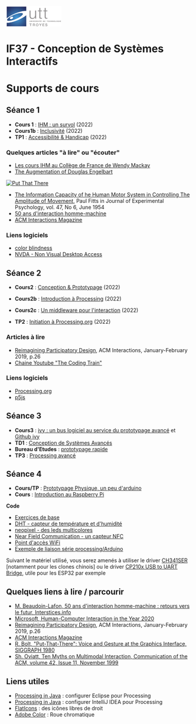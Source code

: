 <img src="https://github.com/truillet/international/blob/master/utt/code/utt.png" width=150>
<h1>IF37 - Conception de Systèmes Interactifs</h1>

# Supports de cours

## Séance 1
* **Cours 1** : [IHM : un survol](https://github.com/truillet/international/blob/master/utt/supports/survol_ihm_3_92.pdf) (2022)
* **Cours1b** : [Inclusivité](https://github.com/truillet/international/blob/master/utt/supports/Handicap.pdf) (2022)
* **TP1** : [Accessibilité & Handicap](https://github.com/truillet/international/blob/master/utt/supports/TP1_Accessibilite_et_Handicap.pdf) (2022)

### Quelques articles "à lire" ou "écouter"
* [Les cours IHM au Collège de France de Wendy Mackay](https://www.college-de-france.fr/site/wendy-mackay/_agenda.htm)
* [The Augmentation of Douglas Engelbart](https://www.youtube.com/watch?v=_7ZtISeGyCY)

[<img src="https://img.youtube.com/vi/_7ZtISeGyCY/0.jpg" width=250 alt="Put That There">](https://www.youtube.com/watch?v=_7ZtISeGyCY)

* [The Information Capacity of he Human Motor System in Controlling The Amplitude of Movement](https://github.com/truillet/upssitech/blob/master/SRI/1A/articles/Fitts_1954.pdf), Paul Fitts in Journal of Experimental Psychology, vol. 47, No 6, June 1954
* [50 ans d'interaction homme-machine](https://interstices.info/50-ans-dinteraction-homme-machine-retours-vers-le-futur/)
* [ACM Interactions Magazine](http://interactions.acm.org)

### Liens logiciels
* [color blindness](https://www.color-blindness.com/coblis-color-blindness-simulator)
* [NVDA - Non Visual Desktop Access](https://www.nvda-fr.org)

## Séance 2
* **Cours2** : [Conception & Prototypage](https://github.com/truillet/international/blob/master/utt/supports/Conception_Prototypage.pdf) (2022)
* **Cours2b** : [Introduction à Processing](https://github.com/truillet/international/blob/master/utt/supports/introduction_processing.pdf) (2022)
* **Cours2c** : [Un middleware pour l'interaction](https://github.com/truillet/international/blob/master/utt/supports/C_ivy_2.6.pdf) (2022)

* **TP2** : [Initiation à Processing.org](https://github.com/truillet/international/blob/master/utt/supports/TP2_UTT_processing.pdf) (2022)

### Articles à lire
* [Reimagining Participatory Design](http://interactions.acm.org/archive/view/january-february-2019/reimagining-participatory-design), ACM Interactions, January-February 2019, p.26
* [Chaine Youtube "The Coding Train"](https://www.youtube.com/thecodingtrain)


### Liens logiciels
* [Processing.org](https://processing.org)
* [p5js](https://p5js.org)


## Séance 3
* **Cours3** : [ivy : un bus logiciel au service du prototypage avancé](https://github.com/truillet/ivy/blob/master/doc/C_ivy_2.5.pdf) et [Github ivy](https://github.com/truillet/ivy)
* **TD1** : [Conception de Systèmes Avancés](https://github.com/truillet/international/blob/master/utt/supports/CSI_v1.9.pdf)
* **Bureau d'Etudes** : [prototypage rapide](https://github.com/truillet/international/blob/master/utt/supports/BE_prototypage_2021_UTT.pdf)
* **TP3** : [Processing avancé](https://github.com/truillet/international/blob/master/utt/supports/TP2UTT_processing.pdf)

## Séance 4
   * **Cours/TP** : [Prototypage Physique, un peu d'arduino](https://github.com/truillet/international/blob/master/utt/supports/arduino_UTT.pdf)
   * **Cours** : [Introduction au Raspberry Pi](https://github.com/truillet/international/blob/master/utt/supports/Introduction_RPi.pdf)
 
 **Code**
 * [Exercices de base](https://github.com/truillet/international/blob/master/utt/code/base_arduino.zip)
 * [DHT - capteur de température et d'humidité](https://github.com/truillet/international/blob/master/utt/code/DHT_ESP32.zip)
 * [neopixel - des leds multicolores](https://github.com/truillet/international/blob/master/utt/code/neopixel_ESP32.zip)
 * [Near Field Communication - un capteur NFC](https://github.com/truillet/international/blob/master/utt/code/NFC_ESP32.zip)
 * [Point d'accès WiFi](https://github.com/truillet/international/blob/master/utt/code/AcessPoint_ESP32.zip)
 * [Exemple de liaison série processing/Arduino](https://github.com/truillet/international/blob/master/utt/code/processing_arduino.zip)
 
 Suivant le matériel utilisé, vous serez amenés à utiliser le driver [CH341SER](https://github.com/HobbyComponents/CH340-Drivers/tree/master/CH341SER) [notamment pour les clones chinois] ou le driver [CP210x USB to UART Bridge](https://www.silabs.com/developers/usb-to-uart-bridge-vcp-drivers), utile pour les ESP32 par exemple
 
<!--
## Séance 4
 * **Cours** : [Vers le multimodal, un peu de parole](https://github.com/truillet/international/blob/master/utt/supports/I_V(IO)_Master_2_8.pdf)

## Séance 5
 * **Cours** : [Vers le multimodal, un peu de geste](https://github.com/truillet/international/blob/master/utt/supports/Interaction_Gestuelle.pdf)
 * **TP4** - [Interaction vocale](https://github.com/truillet/international/blob/master/utt/supports/TP4_interaction_vocale.pdf) (2021)
 * **TP5** - [Interaction Multimodale en sortie](https://github.com/truillet/international/blob/master/utt/supports/TP5_multimodalite_sortie.pdf) (2021)
 * **TP6** - [Interaction gestuelle](https://github.com/truillet/international/blob/master/utt/supports/TP6_InteractionGestuelle.pdf) (2021)
 
 **Les outils utilisés dans le TP** : Agent de reconnaissance vocale [sra5](https://github.com/truillet/upssitech/blob/master/SRI/3A/IHM/TP/Code/sra5.zip), agent de synthèse vocale [ppilot5](https://github.com/truillet/ivy/blob/master/agents/ppilot5_3.3.zip), outil de supervision ivy [Probe](https://github.com/truillet/ivy/blob/master/code/Probe.zip) (lien vers le -> [bus ivy](https://github.com/truillet/ivy) <--)

_Exemple de code Processing permettant la reconnaissance vocale avec Google Chrome_ : **[RecoChrome](https://github.com/truillet/international/blob/master/utt/code/RecoChrome.zip)**

_Exemple de code Processing permettant l'affichage de la reconnaissance vocale et envoi vers la synthèse_ : **[vocal_ivy](https://github.com/truillet/upssitech/blob/master/SRI/3A/IHM/TP/Code/vocal_ivy.zip)**

_Exemple de code Processing permettant l'enregistrement de formes dessinées à l'écran_ : **[Enregistrement Forme](https://github.com/truillet/upssitech/blob/master/SRI/3A/IHM/TP/Code/Enregistrement_Forme.zip)**

**Des systèmes de reconnaissance de gestes**
   * **ICAR** (implémentation de l'algorithme de Rubine) [code source](https://github.com/truillet/icar), [fichier jar](https://github.com/truillet/upssitech/blob/master/SRI/3A/IHM/TP/Outils/icar.1.2.zip) et [documentation](https://github.com/truillet/upssitech/blob/master/SRI/3A/IHM/TP/Outils/icar.pdf)
   * [**IcarP5**](https://github.com/truillet/international/blob/master/utt/code/IcarP5.zip) (Intégration avec Processing.org d'ICAR)
   * [**OneDollarIvy**](https://github.com/truillet/OneDollarIvy) (Implémentation de l'algorithme $1 Recognition)

-->
 
## Quelques liens à lire / parcourir
* [M. Beaudoin-Lafon, 50 ans d'interaction homme-machine : retours vers le futur, Interstices.info](https://interstices.info/50-ans-dinteraction-homme-machine-retours-vers-le-futur)
* [Microsoft, Human-Computer Interaction in the Year 2020](https://www.microsoft.com/en-us/research/project/being-human/#:~:text=Human%2DComputer%20Interaction%20in%20the%20Year%202020&text=As%20we%20move%20further%20the,enables%20and%20recognizes%20human%20values.)
* [Reimagining Participatory Design](http://interactions.acm.org/archive/view/january-february-2019/reimagining-participatory-design), ACM Interactions, January-February 2019, p.26
* [ACM Interactions Magazine](http://interactions.acm.org)
* [R. Bolt, "Put-That-There": Voice and Gesture at the Graphics Interface, SIGGRAPH 1980](https://www.media.mit.edu/speech/papers/1980/bolt_SIGGRAPH80_put-that-there.pdf)
* [Sh. Oviatt, Ten Myths on Multimodal Interaction, Communication of the ACM, volume 42, Issue 11, November 1999](https://dl.acm.org/doi/10.1145/319382.319398)


## Liens utiles
* [Processing in Java](https://happycoding.io/tutorials/java/processing-in-java) : configurer Eclipse pour Processing
* [Processing in Java](https://github.com/ctruillet/ProcessingOnIntellijIDEA) : configurer IntelliJ IDEA pour Processing
* [FlatIcons](https://flaticons.net) : des icônes libres de droit 
* [Adobe Color](https://color.adobe.com/fr/create) : Roue chromatique
